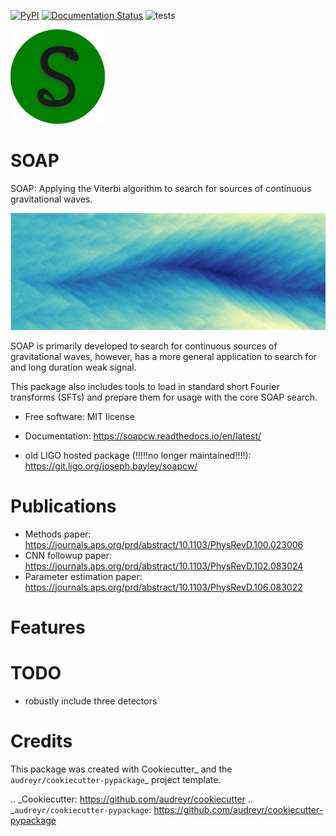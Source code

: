 

[![PyPI](https://img.shields.io/pypi/v/soapcw)](https://pypi.org/project/soapcw/)
[![Documentation Status](https://readthedocs.org/projects/soapcw/badge/?version=latest)](https://soapcw.readthedocs.io/en/latest/?badge=latest)
![tests](https://github.com/jcbayley/soapcw/actions/workflows/test.yml/badge.svg)


<img src="https://raw.githubusercontent.com/jcbayley/soapcw/main/logo/drawing.png" alt="Logo" width="30%"/>

# SOAP

SOAP: Applying the Viterbi algorithm to search for sources
of continuous gravitational waves.

<img src="https://raw.githubusercontent.com/jcbayley/soapcw/main/src/soapcw_pipeline/images/vitmap_ex.png" alt="Vitmap"/>

SOAP is primarily developed to search for continuous sources of
gravitational waves, however, has a more general application to search
for and long duration weak signal.

This package also includes tools to load in standard short Fourier transforms (SFTs) and prepare them for usage with the core SOAP search.


* Free software: MIT license
* Documentation: https://soapcw.readthedocs.io/en/latest/

* old LIGO hosted package (!!!!!no longer maintained!!!!): https://git.ligo.org/joseph.bayley/soapcw/ 

# Publications

* Methods paper: https://journals.aps.org/prd/abstract/10.1103/PhysRevD.100.023006
* CNN followup paper: https://journals.aps.org/prd/abstract/10.1103/PhysRevD.102.083024
* Parameter estimation paper: https://journals.aps.org/prd/abstract/10.1103/PhysRevD.106.083022 


# Features
#


# TODO

* robustly include three detectors 

# Credits

This package was created with Cookiecutter_ and the `audreyr/cookiecutter-pypackage`_ project template.

.. _Cookiecutter: https://github.com/audreyr/cookiecutter
.. _`audreyr/cookiecutter-pypackage`: https://github.com/audreyr/cookiecutter-pypackage
